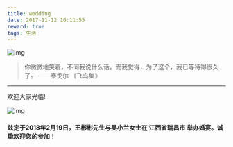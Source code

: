 ```yaml
---
title: wedding
date: 2017-11-12 16:11:55
reward: true
tags: 生活
---
```


![img](handbyhand.jpg)
>你微微地笑着，不同我说什么话。而我觉得，为了这个，我已等待得很久了。   ——泰戈尔 《飞鸟集》
---
欢迎大家光临!

<!-- more -->
![img](wedding_1280.jpg)

#### 兹定于2018年2月19日，王彬彬先生与吴小兰女士在 江西省瑞昌市 举办婚宴。诚挚欢迎您的参加！
